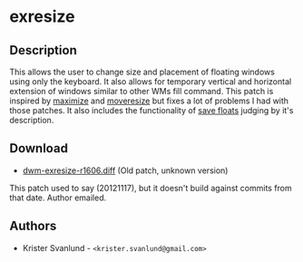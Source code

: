 exresize
========

Description
-----------
This allows the user to change size and placement of floating windows using
only the keyboard. It also allows for temporary vertical and horizontal
extension of windows similar to other WMs fill command. This patch is inspired
by [maximize](../maximize/) and [moveresize](../moveresize/) but fixes a lot of
problems I had with those patches. It also includes the functionality of [save
floats](../save_floats/) judging by it's description.

Download
--------
* [dwm-exresize-r1606.diff](dwm-exresize-r1606.diff) (Old patch, unknown version)

This patch used to say (20121117), but it doesn't build against commits from
that date. Author emailed.

Authors
-------
* Krister Svanlund - `<krister.svanlund@gmail.com>`
